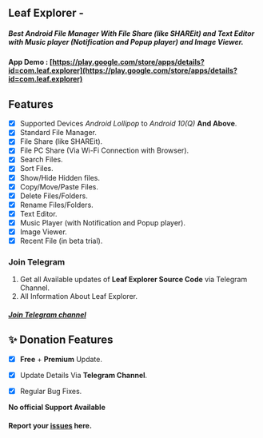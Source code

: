 ## Leaf Explorer -
##### Best Android File Manager With File Share (like SHAREit) and Text Editor with Music player (Notification and Popup player) and Image Viewer.

#### App Demo : [https://play.google.com/store/apps/details?id=com.leaf.explorer](https://play.google.com/store/apps/details?id=com.leaf.explorer)<br>

## Features

- [x] Supported Devices *Android Lollipop* to *Android 10(Q)* **And Above**.
- [x] Standard File Manager.
- [x] File Share (like SHAREit).
- [x] File PC Share (Via Wi-Fi Connection with Browser).
- [x] Search Files.
- [x] Sort Files.
- [x] Show/Hide Hidden files.
- [x] Copy/Move/Paste Files.
- [x] Delete Files/Folders.
- [x] Rename Files/Folders.
- [x] Text Editor.
- [x] Music Player (with Notification and Popup player).
- [x] Image Viewer.
- [x] Recent File (in beta trial).

### Join Telegram
1. Get all Available updates of **Leaf Explorer Source Code** via Telegram Channel.
2. All Information About Leaf Explorer.
##### [Join Telegram channel](https://t.me/LeafExplorer)</br>


## ✨ Donation Features
- [x] **Free** + **Premium** Update.
- [x] Update Details Via **Telegram Channel**.
- [x] Regular Bug Fixes.



**No official Support Available**

#### Report your [issues](https://github.com/Shiv-Shambhu/Leaf-Explorer/issues) here.






